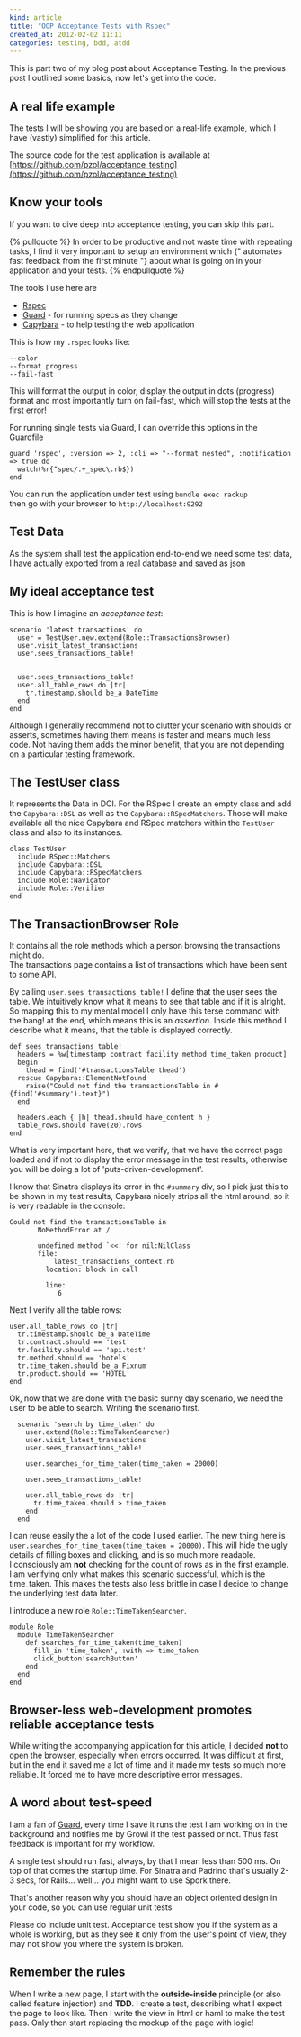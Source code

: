 ```yaml
---
kind: article
title: "OOP Acceptance Tests with Rspec"
created_at: 2012-02-02 11:11
categories: testing, bdd, atdd
---
```

This is part two of my blog post about Acceptance Testing. In the previous post I outlined some basics, now let's get into the code.

<!-- more -->

## A real life example

The tests I will be showing you are based on a real-life example, which I have (vastly) simplified for this article.

The source code for the test application is available at [https://github.com/pzol/acceptance_testing](https://github.com/pzol/acceptance_testing)

## Know your tools
If you want to dive deep into acceptance testing, you can skip this part.

{% pullquote %}
In order to be productive and not waste time with repeating tasks, I find it very important to setup an environment which {" automates fast feedback from the first minute "} about what is going on in your application and your tests. 
{% endpullquote %}

The tools I use here are

* [Rspec](https://www.relishapp.com/rspec) 
* [Guard](https://github.com/guard/guard) - for running specs as they change
* [Capybara](https://github.com/jnicklas/capybara) - to help testing the web application

This is how my `.rspec` looks like:

    --color
    --format progress
    --fail-fast

This will format the output in color, display the output in dots (progress) format and most importantly turn on fail-fast, which will stop the tests at the first error!

For running single tests via Guard, I can override this options in the Guardfile

~~~language-ruby
guard 'rspec', :version => 2, :cli => "--format nested", :notification => true do
  watch(%r{^spec/.+_spec\.rb$})
end
~~~


You can run the application under test using  `bundle exec rackup`  
then go with your browser to `http://localhost:9292`

## Test Data

As the system shall test the application end-to-end we need some test data, I have actually exported from a real database and saved as json


## My ideal acceptance test

This is how I imagine an _acceptance test_:

~~~language-ruby
scenario 'latest transactions' do
  user = TestUser.new.extend(Role::TransactionsBrowser)
  user.visit_latest_transactions
  user.sees_transactions_table!


  user.sees_transactions_table!
  user.all_table_rows do |tr| 
    tr.timestamp.should be_a DateTime 
  end
end  
~~~

Although I generally recommend not to clutter your scenario with shoulds or asserts, sometimes having them means is faster and means much less code. Not having them adds the minor benefit, that you are not depending on a particular testing framework.

## The TestUser class

It represents the Data in DCI. For the RSpec I create an empty class and add the `Capybara::DSL` as well as the `Capybara::RSpecMatchers`. Those will make available all the nice Capybara and RSpec matchers within the `TestUser` class and also to its instances.

~~~language-ruby
class TestUser
  include RSpec::Matchers
  include Capybara::DSL
  include Capybara::RSpecMatchers
  include Role::Navigator
  include Role::Verifier
end
~~~

## The TransactionBrowser Role

It contains all the role methods which a person browsing the transactions might do.   
The transactions page contains a list of transactions which have been sent to some API.

By calling `user.sees_transactions_table!` I define that the user sees the table. We intuitively know what it means to see that table and if it is alright. So mapping this to my mental model I only have this terse command with the bang! at the end, which means this is an _assertion_.  Inside this method I describe what it means, that the table is displayed correctly.

~~~language-ruby
def sees_transactions_table!
  headers = %w[timestamp contract facility method time_taken product]
  begin 
    thead = find('#transactionsTable thead') 
  rescue Capybara::ElementNotFound
    raise("Could not find the transactionsTable in #{find('#summary').text}")
  end
  
  headers.each { |h| thead.should have_content h }
  table_rows.should have(20).rows
end
~~~

What is very important here, that we verify, that we have the correct page loaded and if not to display the error message in the test results, otherwise you will be doing a lot of 'puts-driven-development'.  

I know that Sinatra displays its error in the `#summary` div, so I pick just this to be shown in my test results, Capybara nicely strips all the html around, so it is very readable in the console:

~~~language-ruby
Could not find the transactionsTable in 
       NoMethodError at /
         
       undefined method `<<' for nil:NilClass
       file: 
           latest_transactions_context.rb
         location: block in call
           
         line:
            6
~~~


Next I verify all the table rows:

~~~language-ruby
user.all_table_rows do |tr| 
  tr.timestamp.should be_a DateTime 
  tr.contract.should == 'test'
  tr.facility.should == 'api.test'
  tr.method.should == 'hotels'
  tr.time_taken.should be_a Fixnum
  tr.product.should == 'HOTEL'
end
~~~

Ok, now that we are done with the basic sunny day scenario, we need the user to be able to search. Writing the scenario first.

~~~language-ruby
  scenario 'search by time_taken' do
    user.extend(Role::TimeTakenSearcher)
    user.visit_latest_transactions
    user.sees_transactions_table!

    user.searches_for_time_taken(time_taken = 20000)

    user.sees_transactions_table!

    user.all_table_rows do |tr|
      tr.time_taken.should > time_taken
    end
  end
~~~

I can reuse easily the a lot of the code I used earlier. The new thing here is `user.searches_for_time_taken(time_taken = 20000)`. This will hide the ugly details of filling boxes and clicking, and is so much more readable.  
I consciously am __not__ checking for the count of rows as in the first example. I am verifying only what makes this scenario successful, which is the time_taken. This makes the tests also less brittle in case I decide to change the underlying test data later. 

I introduce a new role `Role::TimeTakenSearcher`.

~~~language-ruby
module Role
  module TimeTakenSearcher
    def searches_for_time_taken(time_taken)
      fill_in 'time_taken', :with => time_taken
      click_button'searchButton'
    end
  end
end
~~~

## Browser-less web-development promotes reliable acceptance tests
While writing the accompanying application for this article, I decided __not__ to open the browser, especially when errors occurred. It was difficult at first, but in the end it saved me a lot of time and it made my tests so much more reliable. It forced me to have more descriptive error messages.

## A word about test-speed
I am a fan of [Guard](https://github.com/guard/guard), every time I save it runs the test I am working on in the background and notifies me by Growl if the test passed or not. Thus fast feedback is important for my workflow.

A single test should run fast, always, by that I mean less than 500 ms. On top of that comes the startup time. For Sinatra and Padrino that's usually 2-3 secs, for Rails... well... you might want to use Spork there.

That's another reason why you should have an object oriented design in your code, so you can use regular unit tests

Please do include unit test. Acceptance test show you if the system as a whole is working, but as they see it only from the user's point of view, they may not show you where the system is broken.

## Remember the rules 
When I write a new page, I start with the __outside-inside__ principle (or also called feature injection) and __TDD__. I create a test, describing what I expect the page to look like. Then I write the view in html or haml to make the test pass. Only then start replacing the mockup of the page with logic!


